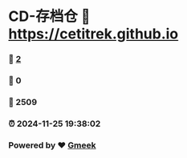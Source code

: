 # CD-存档仓 :link: https://cetitrek.github.io 
### :page_facing_up: [2](https://cetitrek.github.io/tag.html) 
### :speech_balloon: 0 
### :hibiscus: 2509 
### :alarm_clock: 2024-11-25 19:38:02 
### Powered by :heart: [Gmeek](https://github.com/Meekdai/Gmeek)
